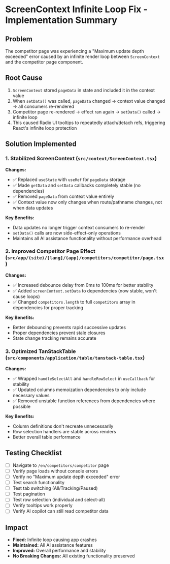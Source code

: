# ScreenContext Infinite Loop Fix - Implementation Summary

## Problem
The competitor page was experiencing a "Maximum update depth exceeded" error caused by an infinite render loop between `ScreenContext` and the competitor page component.

## Root Cause
1. `ScreenContext` stored `pageData` in state and included it in the context value
2. When `setData()` was called, `pageData` changed → context value changed → all consumers re-rendered
3. Competitor page re-rendered → effect ran again → `setData()` called → infinite loop
4. This caused Radix UI tooltips to repeatedly attach/detach refs, triggering React's infinite loop protection

## Solution Implemented

### 1. Stabilized ScreenContext (`src/context/ScreenContext.tsx`)
**Changes:**
- ✅ Replaced `useState` with `useRef` for `pageData` storage
- ✅ Made `getData` and `setData` callbacks completely stable (no dependencies)
- ✅ Removed `pageData` from context value entirely
- ✅ Context value now only changes when route/pathname changes, not when data updates

**Key Benefits:**
- Data updates no longer trigger context consumers to re-render
- `setData()` calls are now side-effect-only operations
- Maintains all AI assistance functionality without performance overhead

### 2. Improved Competitor Page Effect (`src/app/(site)/[lang]/(app)/competitors/competitor/page.tsx`)
**Changes:**
- ✅ Increased debounce delay from 0ms to 100ms for better stability
- ✅ Added `screenContext.setData` to dependencies (now stable, won't cause loops)
- ✅ Changed `competitors.length` to full `competitors` array in dependencies for proper tracking

**Key Benefits:**
- Better debouncing prevents rapid successive updates
- Proper dependencies prevent stale closures
- State change tracking remains accurate

### 3. Optimized TanStackTable (`src/components/application/table/tanstack-table.tsx`)
**Changes:**
- ✅ Wrapped `handleSelectAll` and `handleRowSelect` in `useCallback` for stability
- ✅ Updated columns memoization dependencies to only include necessary values
- ✅ Removed unstable function references from dependencies where possible

**Key Benefits:**
- Column definitions don't recreate unnecessarily
- Row selection handlers are stable across renders
- Better overall table performance

## Testing Checklist
- [ ] Navigate to `/en/competitors/competitor` page
- [ ] Verify page loads without console errors
- [ ] Verify no "Maximum update depth exceeded" error
- [ ] Test search functionality
- [ ] Test tab switching (All/Tracking/Paused)
- [ ] Test pagination
- [ ] Test row selection (individual and select-all)
- [ ] Verify tooltips work properly
- [ ] Verify AI copilot can still read competitor data

## Impact
- **Fixed:** Infinite loop causing app crashes
- **Maintained:** All AI assistance features
- **Improved:** Overall performance and stability
- **No Breaking Changes:** All existing functionality preserved

